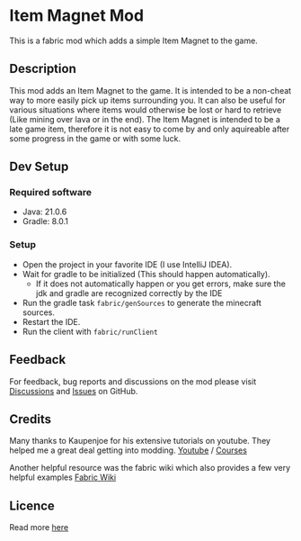 # Item Magnet Mod

This is a fabric mod which adds a simple Item Magnet to the game.

## Description

This mod adds an Item Magnet to the game. It is intended to be a non-cheat way to more easily pick up items surrounding you. It can also be useful for various situations where items would otherwise be lost or hard to retrieve (Like mining over lava or in the end).
The Item Magnet is intended to be a late game item, therefore it is not easy to come by and only aquireable after some progress in the game or with some luck.

## Dev Setup

### Required software

- Java: 21.0.6
- Gradle: 8.0.1

### Setup

* Open the project in your favorite IDE (I use IntelliJ IDEA).
* Wait for gradle to be initialized (This should happen automatically).
  * If it does not automatically happen or you get errors, make sure the jdk and gradle are recognized correctly by the IDE
* Run the gradle task `fabric/genSources` to generate the minecraft sources.
* Restart the IDE.
* Run the client with `fabric/runClient`

## Feedback
For feedback, bug reports and discussions on the mod please visit [Discussions](https://github.com/davdeo/mc-item-magnet-mod/discussions) and [Issues](https://github.com/davdeo/mc-item-magnet-mod/issues) on GitHub.

## Credits

Many thanks to Kaupenjoe for his extensive tutorials on youtube. They helped me a great deal getting into modding. [Youtube](https://www.youtube.com/@ModdingByKaupenjoe) / [Courses](https://courses.kaupenjoe.net/)

Another helpful resource was the fabric wiki which also provides a few very helpful examples [Fabric Wiki](https://fabricmc.net/wiki/start/)

## Licence
Read more [here](./LICENCE.md)
